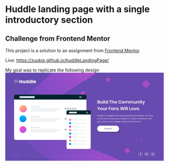 # Huddle landing page with a single introductory section
## Challenge from Frontend Mentor
This project is a solution to an assignment from [Frontend Mentor](https://www.frontendmentor.io/challenges/huddle-landing-page-with-a-single-introductory-section-B_2Wvxgi0).

Live: https://zuukie.github.io/huddleLandingPage/

My goal was to replicate the following design
![img](/design/desktop-design.jpg)
